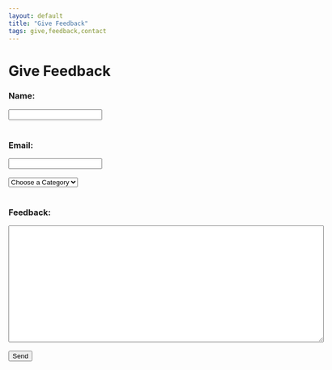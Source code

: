 ```yaml
---
layout: default
title: "Give Feedback"
tags: give,feedback,contact
---
```

# Give Feedback
<html>
  <head>
  </head>
  <body>
    <!--<h1>Give Feedback</h1>-->
    <form id="giveFeedback" action="https://formspree.io/craig.willett@gmail.com" method="POST">
      <!--<input type="hidden" name="_subject" id="_subject" value="TDC New Recipe">-->
      <b><h3>Name:</h3></b>
      <input type="text" name="_subject" required><br/><br/>
      <b><h3>Email:</h3></b>
      <input type="email" name="_replyto" required><br/><br/>
      <select name="topic" required>
        <option value="">Choose a Category</option>
        <option value="Complaint">Complaint</option>
        <option value="Idea">Idea</option>
        <option value="Kudos">Kudos</option>
        <option value="Question">Question</option>
      </select><br/><br/>
      <b><h3>Feedback:</h3></b>
      <textarea rows="15" cols="75" name="Feedback" required></textarea><br/><br/>
      <input type="submit" value="Send">
  </form>
  </body>
</html>
